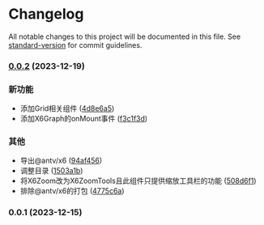 # Changelog

All notable changes to this project will be documented in this file. See [standard-version](https://github.com/conventional-changelog/standard-version) for commit guidelines.

### [0.0.2](https://github.com/renzp94/x6-react-components/compare/v0.0.1...v0.0.2) (2023-12-19)


### 新功能

* 添加Grid相关组件 ([4d8e6a5](https://github.com/renzp94/x6-react-components/commit/4d8e6a5cc6e882d565154c13e1cbc0c97d160820))
* 添加X6Graph的onMount事件 ([f3c1f3d](https://github.com/renzp94/x6-react-components/commit/f3c1f3dd3736fbbc2b8ba734ecc28ddb1b6e0311))


### 其他

* 导出@antv/x6 ([94af456](https://github.com/renzp94/x6-react-components/commit/94af456545e5604e2cb8a41d48cac44ff2681c33))
* 调整目录 ([1503a1b](https://github.com/renzp94/x6-react-components/commit/1503a1bc1f53ccfe065502f3bcd3578dcb3ef7a2))
* 将X6Zoom改为X6ZoomTools且此组件只提供缩放工具栏的功能 ([508d6f1](https://github.com/renzp94/x6-react-components/commit/508d6f140498d079926f292af04b4d449ae4377b))
* 排除@antv/x6的打包 ([4775c6a](https://github.com/renzp94/x6-react-components/commit/4775c6a20e4f21c54ded3795b06a171225b88439))

### 0.0.1 (2023-12-15)
